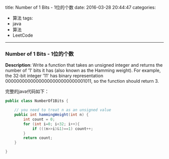 




title: Number of 1 Bits - 1位的个数
date: 2016-03-28 20:44:47
categories: 
- 算法
tags: 
- java
- 算法
- LeetCode
<!--updated: 2016-03-28 21:40:47-->
---

### Number of 1 Bits - 1位的个数
**Description**: Write a function that takes an unsigned integer and returns the number of ’1' bits it has (also known as the Hamming weight).
 For example, the 32-bit integer ’11' has binary representation 00000000000000000000000000001011, so the function should return 3.

完整的java代码如下：

```java
public class NumberOf1Bits {

    // you need to treat n as an unsigned value
    public int hammingWeight(int n) {
        int count = 0;
        for (int i=0; i<32; i++){
            if (((n>>i)&1)==1) count++;
        }
        return count;
    }

}
```
